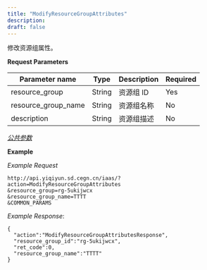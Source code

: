 ```yaml
---
title: "ModifyResourceGroupAttributes"
description: 
draft: false
---
```




修改资源组属性。

**Request Parameters**

| Parameter name | Type | Description | Required |
| --- | --- | --- | --- |
| resource_group | String | 资源组 ID | Yes |
| resource_group_name | String | 资源组名称 | No |
| description | String | 资源组描述 | No |

[_公共参数_](../../../parameters/)

**Example**

_Example Request_

```
http://api.yiqiyun.sd.cegn.cn/iaas/?action=ModifyResourceGroupAttributes
&resource_group=rg-5ukijwcx
&resource_group_name=TTTT
&COMMON_PARAMS
```

_Example Response_:

```
{
  "action":"ModifyResourceGroupAttributesResponse",
  "resource_group_id":"rg-5ukijwcx",
  "ret_code":0,
  "resource_group_name":"TTTT"
}
```
